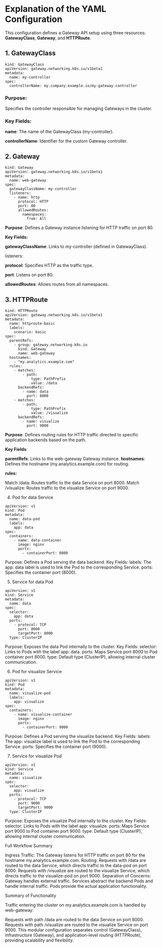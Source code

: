 # Explanation of the YAML Configuration

This configuration defines a Gateway API setup using three resources: **GatewayClass**, **Gateway**, and **HTTPRoute**.

## 1. GatewayClass

```
kind: GatewayClass
apiVersion: gateway.networking.k8s.io/v1beta1
metadata:
  name: my-controller
spec:
  controllerName: my.company.example.io/my-gateway-controller

```
### Purpose: 

  Specifies the controller responsible for managing Gateways in the cluster.

### Key Fields:

**name**: The name of the GatewayClass (my-controller).

**controllerName**: Identifier for the custom Gateway controller.

## 2. Gateway

```
kind: Gateway
apiVersion: gateway.networking.k8s.io/v1beta1
metadata:
  name: web-gateway
spec:
  gatewayClassName: my-controller
  listeners:
    - name: http
      protocol: HTTP
      port: 80
      allowedRoutes:
        namespaces:
          from: All

```
**Purpose**: Defines a Gateway instance listening for HTTP traffic on port 80.

**Key Fields:**

**gatewayClassName**: Links to my-controller (defined in GatewayClass).

listeners:

**protocol**: Specifies HTTP as the traffic type.

**port**: Listens on port 80.

**allowedRoutes**: Allows routes from all namespaces.

## 3. HTTPRoute
```
kind: HTTPRoute
apiVersion: gateway.networking.k8s.io/v1beta1
metadata:
  name: httproute-basic
  labels:
    scenario: basic
spec:
  parentRefs:
    - group: gateway.networking.k8s.io
      kind: Gateway
      name: web-gateway
  hostnames:
    - "my.analytics.example.com"
  rules:
    - matches:
        - path:
            type: PathPrefix
            value: /data
      backendRefs:
        - name: data
          port: 8000
    - matches:
        - path:
            type: PathPrefix
            value: /visualize
      backendRefs:
        - name: visualize
          port: 9000

```
**Purpose**: Defines routing rules for HTTP traffic directed to specific application backends based on the path.

**Key Fields**:

**parentRefs**: Links to the web-gateway Gateway instance.
**hostnames**: Defines the hostname (my.analytics.example.com) for routing.

**rules:**

Match /data:
Routes traffic to the data Service on port 8000.
Match /visualize:
Routes traffic to the visualize Service on port 9000.

4. Pod for data Service

```
apiVersion: v1
kind: Pod
metadata:
  name: data-pod
  labels:
    app: data
spec:
  containers:
    - name: data-container
      image: nginx
      ports:
        - containerPort: 8000

```
Purpose: Defines a Pod serving the data backend.
Key Fields:
labels: The app: data label is used to link the Pod to the corresponding Service.
ports: Specifies the container port (8000).

5. Service for data Pod
```
apiVersion: v1
kind: Service
metadata:
  name: data
spec:
  selector:
    app: data
  ports:
    - protocol: TCP
      port: 8000
      targetPort: 8000
  type: ClusterIP

```
Purpose: Exposes the data Pod internally to the cluster.
Key Fields:
selector: Links to Pods with the label app: data.
ports: Maps Service port 8000 to Pod container port 8000.
type: Default type (ClusterIP), allowing internal cluster communication.


6. Pod for visualize Service

```
apiVersion: v1
kind: Pod
metadata:
  name: visualize-pod
  labels:
    app: visualize
spec:
  containers:
    - name: visualize-container
      image: nginx
      ports:
        - containerPort: 9000

```
Purpose: Defines a Pod serving the visualize backend.
Key Fields:
labels: The app: visualize label is used to link the Pod to the corresponding Service.
ports: Specifies the container port (9000).

7. Service for visualize Pod

```
apiVersion: v1
kind: Service
metadata:
  name: visualize
spec:
  selector:
    app: visualize
  ports:
    - protocol: TCP
      port: 9000
      targetPort: 9000
  type: ClusterIP

```
Purpose: Exposes the visualize Pod internally to the cluster.
Key Fields:
selector: Links to Pods with the label app: visualize.
ports: Maps Service port 9000 to Pod container port 9000.
type: Default type (ClusterIP), allowing internal cluster communication.

Full Workflow Summary

Ingress Traffic: The Gateway listens for HTTP traffic on port 80 for the hostname my.analytics.example.com.
Routing:
Requests with /data are routed to the data Service, which directs traffic to the data-pod on port 8000.
Requests with /visualize are routed to the visualize Service, which directs traffic to the visualize-pod on port 9000.
Separation of Concerns:
Gateway handles external traffic.
Services abstract the backend Pods and handle internal traffic.
Pods provide the actual application functionality.





Summary of Functionality

Traffic entering the cluster on my.analytics.example.com is handled by web-gateway:

Requests with path /data are routed to the data Service on port 8000.
Requests with path /visualize are routed to the visualize Service on port 9000.
This modular configuration separates control (GatewayClass), infrastructure (Gateway), and application-level routing (HTTPRoute), providing scalability and flexibility.


